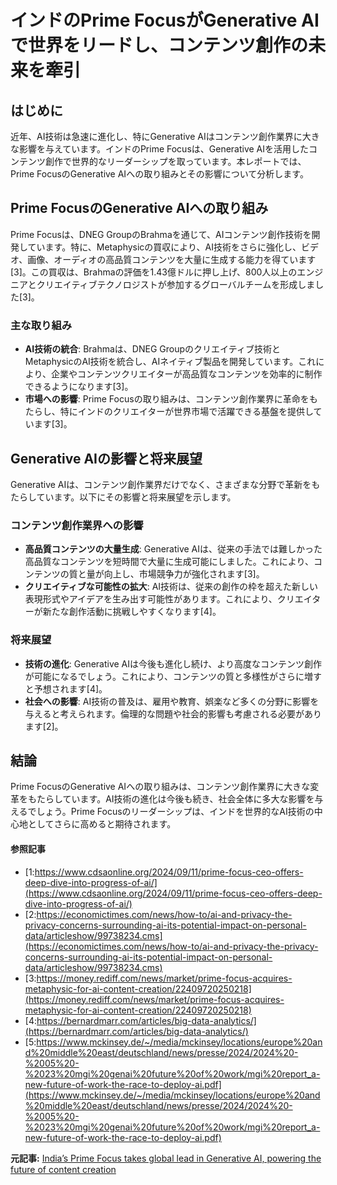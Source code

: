 # インドのPrime FocusがGenerative AIで世界をリードし、コンテンツ創作の未来を牽引

## はじめに

近年、AI技術は急速に進化し、特にGenerative AIはコンテンツ創作業界に大きな影響を与えています。インドのPrime Focusは、Generative AIを活用したコンテンツ創作で世界的なリーダーシップを取っています。本レポートでは、Prime FocusのGenerative AIへの取り組みとその影響について分析します。

## Prime FocusのGenerative AIへの取り組み

Prime Focusは、DNEG GroupのBrahmaを通じて、AIコンテンツ創作技術を開発しています。特に、Metaphysicの買収により、AI技術をさらに強化し、ビデオ、画像、オーディオの高品質コンテンツを大量に生成する能力を得ています[3]。この買収は、Brahmaの評価を1.43億ドルに押し上げ、800人以上のエンジニアとクリエイティブテクノロジストが参加するグローバルチームを形成しました[3]。

### 主な取り組み

- **AI技術の統合**: Brahmaは、DNEG Groupのクリエイティブ技術とMetaphysicのAI技術を統合し、AIネイティブ製品を開発しています。これにより、企業やコンテンツクリエイターが高品質なコンテンツを効率的に制作できるようになります[3]。
- **市場への影響**: Prime Focusの取り組みは、コンテンツ創作業界に革命をもたらし、特にインドのクリエイターが世界市場で活躍できる基盤を提供しています[3]。

## Generative AIの影響と将来展望

Generative AIは、コンテンツ創作業界だけでなく、さまざまな分野で革新をもたらしています。以下にその影響と将来展望を示します。

### コンテンツ創作業界への影響

- **高品質コンテンツの大量生成**: Generative AIは、従来の手法では難しかった高品質なコンテンツを短時間で大量に生成可能にしました。これにより、コンテンツの質と量が向上し、市場競争力が強化されます[3]。
- **クリエイティブな可能性の拡大**: AI技術は、従来の創作の枠を超えた新しい表現形式やアイデアを生み出す可能性があります。これにより、クリエイターが新たな創作活動に挑戦しやすくなります[4]。

### 将来展望

- **技術の進化**: Generative AIは今後も進化し続け、より高度なコンテンツ創作が可能になるでしょう。これにより、コンテンツの質と多様性がさらに増すと予想されます[4]。
- **社会への影響**: AI技術の普及は、雇用や教育、娯楽など多くの分野に影響を与えると考えられます。倫理的な問題や社会的影響も考慮される必要があります[2]。

## 結論

Prime FocusのGenerative AIへの取り組みは、コンテンツ創作業界に大きな変革をもたらしています。AI技術の進化は今後も続き、社会全体に多大な影響を与えるでしょう。Prime Focusのリーダーシップは、インドを世界的なAI技術の中心地としてさらに高めると期待されます。

#### 参照記事
- [1:https://www.cdsaonline.org/2024/09/11/prime-focus-ceo-offers-deep-dive-into-progress-of-ai/](https://www.cdsaonline.org/2024/09/11/prime-focus-ceo-offers-deep-dive-into-progress-of-ai/)
- [2:https://economictimes.com/news/how-to/ai-and-privacy-the-privacy-concerns-surrounding-ai-its-potential-impact-on-personal-data/articleshow/99738234.cms](https://economictimes.com/news/how-to/ai-and-privacy-the-privacy-concerns-surrounding-ai-its-potential-impact-on-personal-data/articleshow/99738234.cms)
- [3:https://money.rediff.com/news/market/prime-focus-acquires-metaphysic-for-ai-content-creation/22409720250218](https://money.rediff.com/news/market/prime-focus-acquires-metaphysic-for-ai-content-creation/22409720250218)
- [4:https://bernardmarr.com/articles/big-data-analytics/](https://bernardmarr.com/articles/big-data-analytics/)
- [5:https://www.mckinsey.de/~/media/mckinsey/locations/europe%20and%20middle%20east/deutschland/news/presse/2024/2024%20-%2005%20-%2023%20mgi%20genai%20future%20of%20work/mgi%20report_a-new-future-of-work-the-race-to-deploy-ai.pdf](https://www.mckinsey.de/~/media/mckinsey/locations/europe%20and%20middle%20east/deutschland/news/presse/2024/2024%20-%2005%20-%2023%20mgi%20genai%20future%20of%20work/mgi%20report_a-new-future-of-work-the-race-to-deploy-ai.pdf)


**元記事:** [India’s Prime Focus takes global lead in Generative AI, powering the future of content creation](https://cxotoday.com/press-release/indias-prime-focus-takes-global-lead-in-generative-ai-powering-the-future-of-content-creation/)